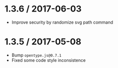 1.3.6 / 2017-06-03
===================

* Improve security by randomize svg path command

1.3.5 / 2017-05-08
===================

* Bump `opentype.js@0.7.1`
* Fixed some code style inconsistence